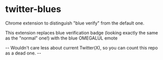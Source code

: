 # twitter-blues
Chrome extension to distinguish "blue verify" from the default one.

This extension replaces blue verification badge (looking exactly the same as the "normal" one!) with the blue OMEGALUL emote

-- Wouldn't care less about current Twitter(X), so you can count this repo as a dead one. --
